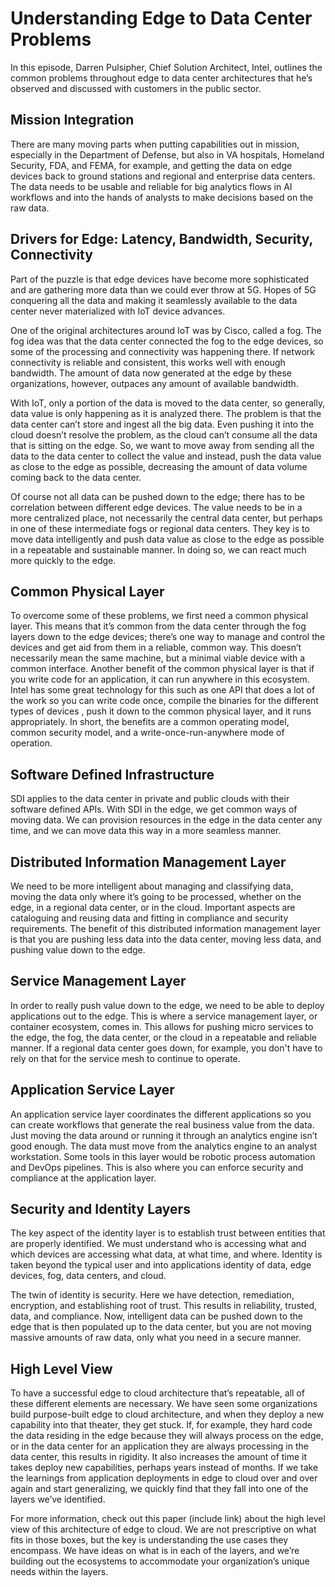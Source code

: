 # Understanding Edge to Data Center Problems

In this episode, Darren Pulsipher, Chief Solution Architect, Intel, outlines the common problems throughout edge to data center architectures that he’s observed and discussed with customers in the public sector.

## Mission Integration

There are many moving parts when putting capabilities out in mission, especially in the Department of Defense, but also in VA hospitals, Homeland Security, FDA, and FEMA, for example, and getting the data on edge devices back to ground stations and regional and enterprise data centers. The data needs to be usable and reliable for big analytics flows in AI workflows and into the hands of analysts to make decisions based on the raw data.

## Drivers for Edge: Latency, Bandwidth, Security, Connectivity

Part of the puzzle is that edge devices have become more sophisticated and are gathering more data than we could ever throw at 5G. Hopes of 5G conquering all the data and making it seamlessly available to the data center never materialized with IoT device advances.

One of the original architectures around IoT was by Cisco, called a fog. The fog idea was that the data center connected the fog to the edge devices, so some of the processing and connectivity was happening there. If network connectivity is reliable and consistent, this works well with enough bandwidth. The amount of data now generated at the edge by these organizations, however, outpaces any amount of available bandwidth.

With IoT, only a portion of the data is moved to the data center, so generally, data value is only happening as it is analyzed there.  The problem is that the data center can’t store and ingest all the big data. Even pushing it into the cloud doesn’t resolve the problem, as the cloud can’t consume all the data that is sitting on the edge. So, we want to move away from sending all the data to the data center to collect the value and instead, push the data value as close to the edge as possible, decreasing the amount of data volume coming back to the data center.

Of course not all data can be pushed down to the edge; there has to be correlation between different edge devices. The value needs to be in a more centralized place, not necessarily the central data center, but perhaps in one of these intermediate fogs or regional data centers. They key is to move data intelligently and push data value as close to the edge as possible in a repeatable and sustainable manner. In doing so, we can react much more quickly to the edge.

## Common Physical Layer

To overcome some of these problems, we first need a common physical layer. This means that it’s common from the data center through the fog layers down to the edge devices; there’s one way to manage and control the devices and get aid from them in a reliable, common way. This doesn’t necessarily mean the same machine, but a minimal viable device with a common interface. Another benefit of the common physical layer is that if you write code for an application, it can run anywhere in this ecosystem. Intel has some great technology for this such as one API that does a lot of the work so you can write code once, compile the binaries for the different types of devices , push it down to the common physical layer, and it runs appropriately.  In short, the benefits are a common operating model, common security model, and a write-once-run-anywhere mode of operation.

## Software Defined Infrastructure

SDI applies to the data center in private and public clouds with their software defined APIs. With SDI in the edge, we get common ways of moving data. We can provision resources in the edge in the data center any time, and we can move data this way in a more seamless manner.

## Distributed Information Management Layer

We need to be more intelligent about managing and classifying data, moving the data only where it’s going to be processed, whether on the edge, in a regional data center, or in the cloud. Important aspects are cataloguing and reusing data and fitting in compliance and security requirements.  The benefit of this distributed information management layer is that you are pushing less data into the data center, moving less data, and pushing value down to the edge.

## Service Management Layer

In order to really push value down to the edge, we need to be able to deploy applications out to the edge. This is where a service management layer, or container ecosystem, comes in. This allows for pushing micro services to the edge, the fog, the data center, or the cloud in a repeatable and reliable manner. If a regional data center goes down, for example, you don't have to rely on that for the service mesh to continue to operate.

## Application Service Layer

An application service layer coordinates the different applications so you can create workflows that generate the real business value from the data. Just moving the data around or running it through an analytics engine isn’t good enough. The data must move from the analytics engine to an analyst workstation. Some tools in this layer would be robotic process automation and DevOps pipelines. This is also where you can enforce security and compliance at the application layer.

## Security and Identity Layers

The key aspect of the identity layer is to establish trust between entities that are properly identified. We must understand who is accessing what and which devices are accessing what data, at what time, and where. Identity is taken beyond the typical user and into applications identity of data, edge devices, fog, data centers, and cloud.

The twin of identity is security. Here we have detection, remediation, encryption, and establishing root of trust. This results in reliability, trusted, data, and compliance. Now, intelligent data can be pushed down to the edge that is then populated up to the data center, but you are not moving massive amounts of raw data, only what you need in a secure manner.

## High Level View

To have a successful edge to cloud architecture that’s repeatable, all of these different elements are necessary. We have seen some organizations build purpose-built edge to cloud architecture, and when they deploy a new capability into that theater, they get stuck. If, for example, they hard code the data residing in the edge because they will always process on the edge, or in the data center for an application they are always processing in the data center, this results in rigidity. It also increases the amount of time it takes deploy new capabilities, perhaps years instead of months. If we take the learnings from application deployments in edge to cloud over and over again and start generalizing, we quickly find that they fall into one of the layers we’ve identified.

For more information, check out this paper (include link) about the high level view of this architecture of edge to cloud.  We are not prescriptive on what fits in those boxes, but the key is understanding the use cases they encompass. We have ideas on what is in each of the layers, and we’re building out the ecosystems to accommodate your organization’s unique needs within the layers.
